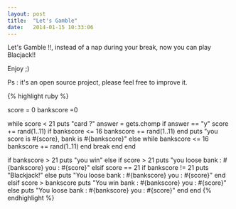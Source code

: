 ```yaml
---
layout: post
title:  "Let's Gamble"
date:   2014-01-15 10:33:06
---
```


Let's Gamble !!, instead of a nap during your break, now you can play Blacjack!!

Enjoy ;)

Ps : it's an open source project, please feel free to improve it.


{% highlight ruby %}

score = 0
bankscore =0

while score < 21
	puts "card ?"
	answer = gets.chomp
	if answer == "y"
		 score += rand(1..11)
		 if bankscore <= 16
		 		bankscore += rand(1..11)
		 end
		 puts "you score is #{score}, bank is #{bankscore}"
	else
		while bankscore <= 16
					bankscore += rand(1..11)
		end
		break
	end
end

if bankscore > 21
	puts "you win"
else 
	if score > 21
		puts "you loose bank : #{bankscore} you : #{score}"
  elsif score == 21
	 	if bankscore != 21 
	 		puts "Blackjack!"
	 	else 
	 		puts "You loose bank : #{bankscore} you : #{score}"
	 	end
  elsif score > bankscore
		puts "You win bank : #{bankscore} you : #{score}"
  else
		puts "You loose bank : #{bankscore} you : #{score}"
	end 
end
{% endhighlight %}
